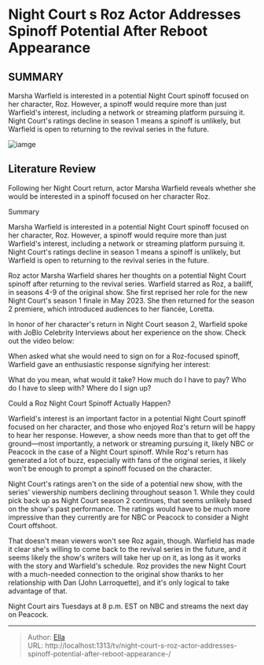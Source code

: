 # Night Court s Roz Actor Addresses Spinoff Potential After Reboot Appearance 


## SUMMARY 



  Marsha Warfield is interested in a potential Night Court spinoff focused on her character, Roz.   However, a spinoff would require more than just Warfield&#39;s interest, including a network or streaming platform pursuing it.   Night Court&#39;s ratings decline in season 1 means a spinoff is unlikely, but Warfield is open to returning to the revival series in the future.  

![iamge](https://static1.srcdn.com/wordpress/wp-content/uploads/2024/01/roz-and-dan-on-the-couch-in-night-court-season-2-episode-1.jpg)

## Literature Review
Following her Night Court return, actor Marsha Warfield reveals whether she would be interested in a spinoff focused on her character Roz. 





Summary

  Marsha Warfield is interested in a potential Night Court spinoff focused on her character, Roz.   However, a spinoff would require more than just Warfield&#39;s interest, including a network or streaming platform pursuing it.   Night Court&#39;s ratings decline in season 1 means a spinoff is unlikely, but Warfield is open to returning to the revival series in the future.  







Roz actor Marsha Warfield shares her thoughts on a potential Night Court spinoff after returning to the revival series. Warfield starred as Roz, a bailiff, in seasons 4-9 of the original show. She first reprised her role for the new Night Court&#39;s season 1 finale in May 2023. She then returned for the season 2 premiere, which introduced audiences to her fiancée, Loretta.

In honor of her character&#39;s return in Night Court season 2, Warfield spoke with JoBlo Celebrity Interviews about her experience on the show. Check out the video below:


 

When asked what she would need to sign on for a Roz-focused spinoff, Warfield gave an enthusiastic response signifying her interest:


What do you mean, what would it take? How much do I have to pay? Who do I have to sleep with? Where do I sign up?






 Could a Roz Night Court Spinoff Actually Happen? 
          

Warfield&#39;s interest is an important factor in a potential Night Court spinoff focused on her character, and those who enjoyed Roz&#39;s return will be happy to hear her response. However, a show needs more than that to get off the ground—most importantly, a network or streaming pursuing it, likely NBC or Peacock in the case of a Night Court spinoff. While Roz&#39;s return has generated a lot of buzz, especially with fans of the original series, it likely won&#39;t be enough to prompt a spinoff focused on the character.

Night Court&#39;s ratings aren&#39;t on the side of a potential new show, with the series&#39; viewership numbers declining throughout season 1. While they could pick back up as Night Court season 2 continues, that seems unlikely based on the show&#39;s past performance. The ratings would have to be much more impressive than they currently are for NBC or Peacock to consider a Night Court offshoot.




That doesn&#39;t mean viewers won&#39;t see Roz again, though. Warfield has made it clear she&#39;s willing to come back to the revival series in the future, and it seems likely the show&#39;s writers will take her up on it, as long as it works with the story and Warfield&#39;s schedule. Roz provides the new Night Court with a much-needed connection to the original show thanks to her relationship with Dan (John Larroquette), and it&#39;s only logical to take advantage of that.



Night Court airs Tuesdays at 8 p.m. EST on NBC and streams the next day on Peacock.






---

> Author: [Ella](https://instagram.hk.cn/)  
> URL: http://localhost:1313/tv/night-court-s-roz-actor-addresses-spinoff-potential-after-reboot-appearance-/  

